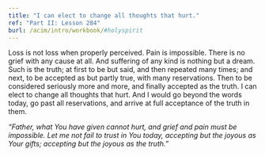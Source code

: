```yaml
---
title: "I can elect to change all thoughts that hurt."
ref: "Part II: Lesson 284"
burl: /acim/intro/workbook/#holyspirit
---
```


Loss is not loss when properly perceived. Pain is impossible. There is
no grief with any cause at all. And suffering of any kind is nothing but
a dream. Such is the truth; at first to be but said, and then repeated
many times; and next, to be accepted as but partly true, with many
reservations. Then to be considered seriously more and more, and finally
accepted as the truth. I can elect to change all thoughts that hurt. And
I would go beyond the words today, go past all reservations, and arrive
at full acceptance of the truth in them.

*“Father, what You have given cannot hurt, and grief and pain must be
impossible. Let me not fail to trust in You today, accepting but the
joyous as Your gifts; accepting but the joyous as the truth.”*

